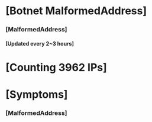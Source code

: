 # [Botnet MalformedAddress]
### [MalformedAddress]
#### [Updated every 2~3 hours]

# [Counting 3962 IPs]

# [Symptoms] 
###   [MalformedAddress]

